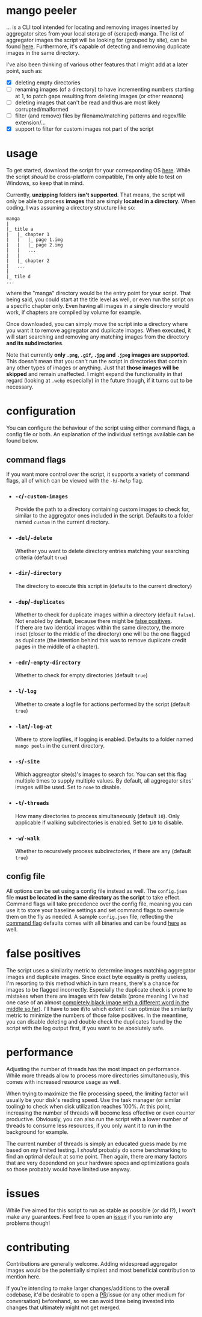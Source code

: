 # mango peeler

... is a CLI tool intended for locating and removing images inserted by aggregator sites from your local storage of (scraped) manga. The list of aggregator images the script will be looking for (grouped by site), can be found [here](https://github.com/valdotle/mangopeeler/tree/main/images). Furthermore, it's capable of detecting and removing duplicate images in the same directory.

I've also been thinking of various other features that I might add at a later point, such as:

-   [x] deleting empty directories
-   [ ] renaming images (of a directory) to have incrementing numbers starting at 1, to patch gaps resulting from deleting images (or other reasons)
-   [ ] deleting images that can't be read and thus are most likely corrupted/malformed
-   [ ] filter (and remove) files by filename/matching patterns and regex/file extension/...
-   [x] support to filter for custom images not part of the script

# usage

To get started, download the script for your corresponding OS [here](https://github.com/valdotle/mangopeeler/releases/latest). While the script _should_ be cross-platform compatible, I'm only able to test on Windows, so keep that in mind.

Currently, **unzipping** folders **isn't supported**. That means, the script will only be able to process **images** that are simply **located in a directory**. When coding, I was assuming a directory structure like so:

```
manga
|
|_ title a
|   |_ chapter 1
|   |   |_ page 1.img
|   |   |_ page 2.img
|   |   ...
|   |
|   |_ chapter 2
|   ...
|
|_ tile d
...
```

where the "manga" directory would be the entry point for your script. That being said, you could start at the title level as well, or even run the script on a specific chapter only. Even having all images in a single directory would work, if chapters are compiled by volume for example.

Once downloaded, you can simply move the script into a directory where you want it to remove aggregator and duplicate images. When executed, it will start searching and removing any matching images from the directory **and its subdirectories**.

Note that currently **only `.png`, `.gif`, `.jpg` and `.jpeg` images are supported**. This doesn't mean that you can't run the script in directories that contain any other types of images or anything. Just that **those images will be skipped** and remain unaffected. I might expand the functionality in that regard (looking at `.webp` especially) in the future though, if it turns out to be necessary.

# configuration

You can configure the behaviour of the script using either command flags, a config file or both. An explanation of the individual settings available can be found below.

## command flags

If you want more control over the script, it supports a variety of command flags, all of which can be viewed with the `-h`/`-help` flag.

-   ### `-c`/`-custom-images`
    Provide the path to a directory containing custom images to check for, similar to the aggregator ones included in the script. Defaults to a folder named `custom` in the current directory.
-   ### `-del`/`-delete`
    Whether you want to delete directory entries matching your searching criteria (default `true`)
-   ### `-dir`/`-directory`
    The directory to execute this script in (defaults to the current directory)
-   ### `-dup`/`-duplicates`
    Whether to check for duplicate images within a directory (default `false`). Not enabled by default, because there might be [false positives](#false-positives).<br>
    If there are two identical images within the same directory, the more inset (closer to the middle of the directory) one will be the one flagged as duplicate (the intention behind this was to remove duplicate credit pages in the middle of a chapter).
-   ### `-edr`/`-empty-directory`
    Whether to check for empty directories (default `true`)
-   ### `-l`/`-log`
    Whether to create a logfile for actions performed by the script (default `true`)
-   ### `-lat`/`-log-at`
    Where to store logfiles, if logging is enabled. Defaults to a folder named `mango peels` in the current directory.
-   ### `-s`/`-site`
    Which aggreagtor site(s)'s images to search for. You can set this flag multiple times to supply multiple values. By default, all aggregator sites' images will be used. Set to `none` to disable.
-   ### `-t`/`-threads`
    How many directories to process simultaneously (default `10`). Only applicable if walking subdirectories is enabled. Set to `1`/`0` to disable.
-   ### `-w`/`-walk`
    Whether to recursively process subdirectories, if there are any (default `true`)

## config file

All options can be set using a config file instead as well. The `config.json` file **must be located in the same directory as the script** to take effect. Command flags will take precedence over the config file, meaning you can use it to store your baseline settings and set command flags to overrule them on the fly as needed. A sample `config.json` file, reflecting the [command flag](#command-flags) defaults comes with all binaries and can be found [here](https://github.com/valdotle/mangopeeler/tree/main/config.json) as well.

# false positives

The script uses a similarity metric to determine images matching aggregator images and duplicate images. Since exact byte equality is pretty useless, I'm resorting to this method which in turn means, there's a chance for images to be flagged incorrectly. Especially the duplicate check is prone to mistakes when there are images with few details (prone meaning I've had one case of an almost [completely black image with a different word in the middle so far](https://github.com/valdotle/mangopeeler/tree/main/false-positives)). I'll have to see if/to which extent I can optimize the similarity metric to minimize the numbers of those false positives. In the meantime, you can disable deleting and double check the duplicates found by the script with the log output first, if you want to be absolutely safe.

# performance

Adjusting the number of threads has the most impact on performance. While more threads allow to process more directories simultaneously, this comes with increased resource usage as well.

When trying to maximize the file processing speed, the limiting factor will usually be your disk's reading speed. Use the task manager (or similar tooling) to check when disk utilization reaches 100%. At this point, increasing the number of threads will become less effective or even counter productive. Obviously, you can also run the script with a lower number of threads to consume less resources, if you only want it to run in the background for example.

The current number of threads is simply an educated guess made by me based on my limited testing. I _should_ probably do some benchmarking to find an optimal default at some point. Then again, there are many factors that are very dependend on your hardware specs and optimizations goals so those probably would have limited use anyway.

# issues

While I've aimed for this script to run as stable as possible (or did I?), I won't make any guarantees. Feel free to open an [issue](https://github.com/valdotle/mangopeeler/issues) if you run into any problems though!

# contributing

Contributions are generally welcome. Adding widespread aggregator images would be the potentially simplest and most beneficial contribution to mention here.

If you're intending to make larger changes/additions to the overall codebase, it'd be desirable to open a [PR](https://github.com/valdotle/mangopeeler/pulls)/issue (or any other medium for conversation) beforehand, so we can avoid time being invested into changes that ultimately might not get merged.
